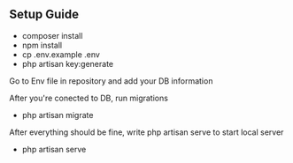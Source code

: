 ## Setup Guide

 - composer install
 - npm install
 - cp .env.example .env 
 - php artisan key:generate

 Go to Env file in repository and add your DB information

 After you're conected to DB, run migrations

 - php artisan migrate

 After everything should be fine, write php artisan serve to start local server

 - php artisan serve
